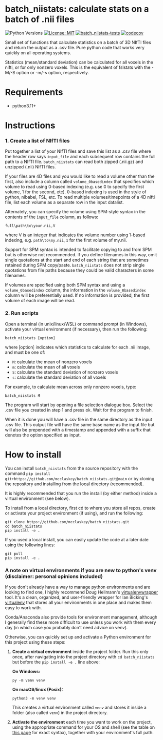 # batch_niistats: calculate stats on a batch of .nii files
![Python Versions](https://img.shields.io/badge/python-3.11%20|%203.12%20|%203.13-blue) [![License: MIT](https://img.shields.io/badge/License-MIT-green.svg)](LICENSE) [![batch_niistats-tests](https://img.shields.io/github/actions/workflow/status/mcclaskey/batch_niistats/python-package.yml?label=batch_niistats-tests&logo=github)](https://github.com/mcclaskey/batch_niistats/actions/workflows/python-package.yml)
 [![codecov](https://codecov.io/gh/mcclaskey/batch_niistats/branch/main/graph/badge.svg)](https://codecov.io/gh/mcclaskey/batch_niistats)





Small set of functions that calculate statistics on a batch of 3D NIfTI files and return the output as a .csv file. Pure python code that works very quickly on all operating systems.

Statistics (mean/standard deviation) can be calculated for all voxels in the nifti, or for only nonzero voxels. This is the equivalent of fslstats with the -M/-S option or -m/-s option, respectively.

# Requirements
* python3.11+

# Instructions

### 1. Create a list of NIfTI files
Put together a list of your NIfTI files and save this list as a .csv file where the header row says `input_file` and each subsequent row contains the full path to a NIfTI file. `batch_niistats` can read both zipped (.nii.gz) and unzipped (.nii) NIfTI files.

If your files are 4D files and you would like to read a volume other than the first, also include a column called `volume_0basedindex` that specifies which volume to read using 0-based indexing (e.g. use 0 to specify the first volume, 1 for the second, etc). 0-based indexing is used in the style of python, nibabel, FSL, etc. To read multiple volumes/timepoints of a 4D nifti file, list each volume as a separate row in the input datalist.

Alternately, you can specify the volume using SPM-style syntax in the contents of the `input_file` column, as follows: 
```
full\path\to\your.nii,V
```
where V is an integer that indicates the volume number using 1-based indexing, e.g. `path\to\my.nii,1` for the first volume of my.nii. 

Support for SPM syntax is intended to facilitate copying to and from SPM but is otherwise not recommended. If you define filenames in this way, omit single quotations at the start and end of each string that are sometimes retained during SPM copy/paste. `batch_niistats` does not strip single quotations from file paths because they could be valid characters in some filenames.

If volumes are specified using both SPM syntax and using a `volume_0basedindex` column, the information in the `volume_0basedindex` column will be preferentially used. If no information is provided, the first volume of each image will be read.

### 2. Run scripts 

Open a terminal (in unix/linux/WSL) or command prompt (in Windows), activate your virtual environment (if necessary), then run the following:
```
batch_niistats [option]
```
where [option] indicates which statistics to calculate for each .nii image, and must be one of: 
- `M`: calculate the mean of nonzero voxels
- `m`: calculate the mean of all voxels
- `S`: calculate the standard deviation of nonzero voxels
- `s`: calculate the standard deviation of all voxels

For example, to calculate mean across only nonzero voxels, type:

```
batch_niistats M
```

The program will start by opening a file selection dialogue box. Select the .csv file you created in step 1 and press ok. Wait for the program to finish.

When it is done you will have a .csv file in the same directory as the input .csv file. This output file will have the same base name as the input file but will also be prepended with a timestamp and appended with a suffix that denotes the option specified as input. 

# How to install
You can install `batch_niistats` from the source repository with the command `pip install git+https://github.com/mcclaskey/batch_niistats.git@main` or by cloning the repository and installing from the local directory (recommended). 

It is highly recommended that you run the install (by either method) inside a virtual environment (see below). 

To install from a local directory, first cd to where you store all repos, create or activate your project environment (if using), and run the following:
```
git clone https://github.com/mcclaskey/batch_niistats.git
cd batch_niistats
pip install -e .
```
If you used a local install, you can easily update the code at a later date using the following lines:

```
git pull
pip install -e .
```

### A note on virtual environments if you are new to python's venv (disclaimer: personal opinions included)
If you don't already have a way to manage python environments and are looking to find one, I highly recommend Doug Hellmann's [virtualenvwrapper](https://virtualenvwrapper.readthedocs.io/en/latest/) tool. It's a clean, organized, and user-friendly wrapper for Ian Bicking's [virtualenv](https://pypi.org/project/virtualenv/) that stores all your environments in one place and makes them easy to work with. 

Conda/Anaconda also provide tools for environment management, although I generally find these more difficult to use unless you work with them every day (in which case you probably don't need advice on venv). 

Otherwise, you can quickly set up and activate a Python environment for this project using these steps:

1. **Create a virtual environment** inside the project folder. Run this only once, after navigating into the project directory with `cd batch_niistats` but before the `pip install -e .` line above:

    **On Windows:**
    ```
    py -m venv venv
    ```

    **On macOS/linux (Posix):**
    ```
    python3 -m venv venv
    ```

    This creates a virtual environment called `venv` and stores it inside a folder (also called `venv`) in the project directory.

2. **Activate the environment** each time you want to work on the project, using the appropriate command for your OS and shell (see the table on [this page](https://docs.python.org/3/library/venv.html#how-venvs-work) for exact syntax), together with your environment's full path.
